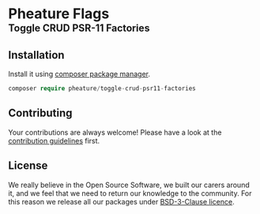 # Pheature Flags <br><sub><sup>Toggle CRUD PSR-11 Factories</sup></sub>

## Installation

Install it using [composer package manager](https://getcomposer.org/download/).

```php
composer require pheature/toggle-crud-psr11-factories
```

## Contributing

Your contributions are always welcome! Please have a look at the [contribution guidelines](./CONTRIBUTING.md) first.

## License

We really believe in the Open Source Software, we built our carers around it, and we feel that we need to return our
knowledge to the community. For this reason we release all our packages under [BSD-3-Clause licence](./LICENSE.md). 

